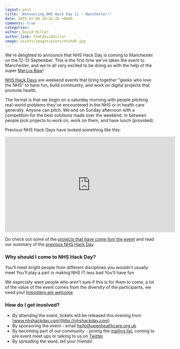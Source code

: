 ```yaml
---
layout: post
title: "Announcing NHS Hack Day 11 - Manchester!"
date: 2015-07-08 20:42:20 +0000
comments: true
categories:
author: David Miller
author_link: thatdavidmiller
image: assets/images/posts/nhshd6.jpg
---
```


We're delighted to announce that NHS Hack Day is coming to Manchester on the 12-13 September. This is the first time we've taken the event
to Manchester, and we're all very excited to be doing so with the help of the super [Marcus Baw](http://twitter.com/marcus_baw)!

[NHS Hack Days](http://nhshackday.com) are weekend events that bring together "geeks who love the NHS" to have fun, build community, and work on digital projects that promote health.

The format is that we begin on a saturday morning with people pitching real-world problems they’ve encountered in the NHS or in health care generally. Anyone can pitch. We end on Sunday afternoon with a competition for the best solutions made over the weekend. In between people pick projects to work on, work on them, and have lunch (provided).

Previous NHS Hack Days have looked something like this:

<iframe width="560" height="315" src="https://www.youtube.com/embed/3NnfMmKKvBk" frameborder="0" allowfullscreen></iframe>

Do check out some of the [projects that have come fom the event](http://nhshackday.com/previous/projects/) and 
read our summary of the [previous NHS Hack Day](http://openhealthcare.org.uk/blog/2015/05/25/nhs-hack-day-10/)

### Why should I come to NHS Hack Day?

You’ll meet bright people from different disciplines you wouldn’t usually meet
You’ll play a part in making NHS IT less bad
You’ll have fun

We especially want people who aren’t sure if this is for them to come, a lot of the value of the event comes from the diversity of the participants, we need you!
[Imposters are welcome](http://nhshackday.com/faqs/#inclusivity)

### How do I get involved?

- By attending the event, tickets will be released this evening from [www.nhshackday.com](http://nhshackday.com)
- By sponsoring the event - email hello@openhealthcare.org.uk
- By becoming part of our community - joining the [mailing list](https://groups.google.com/forum/#!forum/nhshackday), coming to pre event meet ups or talking to us on [Twitter](http://twitter.com/nhshackday)
- By spreading the word, tell your friends!


